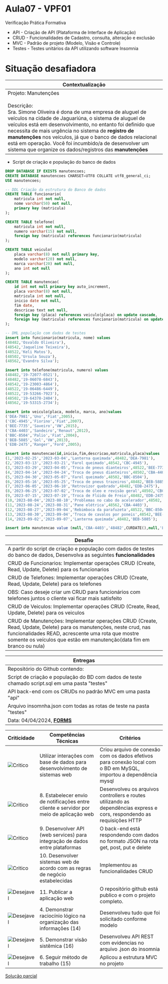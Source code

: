 # Aula07 - VPF01
Verificação Prática Formativa

- API - Criação de API (Plataforma de Interface de Aplicação)
- CRUD - Funcionalidades de Cadastro, consulta, alteração e exclusão
- MVC - Padrão de projeto (Modelo, Visão e Controle)
- Testes - Testes unitários da API utilizando software Insomnia

# Situação desafiadora
|Contextualização|
|-|
|Projeto: Manutenções<br><br>Descrição:<br>Sra. Simone Oliveira é dona de uma empresa de aluguel de veículos na cidade de Jaguariúna, o sistema de aluguel de veículos está em desenvolvimento, no entanto foi definido que necessita de mais urgência no sistema de **registro de manutenções** nos veículos, já que o banco de dados relacional está em operação. Você foi incumbido/a de desenvolver um sistema que organize os dados/registros das **manutenções**|

- Script de criação e população do banco de dados
```sql
DROP DATABASE IF EXISTS manutencoes;
CREATE DATABASE manutencoes CHARSET=UTF8 COLLATE utf8_general_ci;
USE manutencoes;

-- DDL Criação da estrutura do Banco de dados
CREATE TABLE funcionario(
    matricula int not null,
    nome varchar(50) not null,
    primary key (matricula)
);

CREATE TABLE telefone(
    matricula int not null,
    numero varchar(15) not null,
    foreign key (matricula) references funcionario(matricula)
);

CREATE TABLE veiculo(
    placa varchar(8) not null primary key,
    modelo varchar(20) not null,
    marca varchar(20) not null,
    ano int not null
);

CREATE TABLE manutencao(
    id int not null primary key auto_increment,
    placa varchar(8) not null,
    matricula int not null,
    inicio date not null,
    fim date,
    descricao text not null,
    foreign key (placa) references veiculo(placa) on update cascade,
    foreign key (matricula) references funcionario(matricula) on update cascade
);

-- DML população com dados de testes
insert into funcionario(matricula, nome) values
(48482,'Osvaldo Oliveira'),
(48542,'Jaqueline Teixeira'),
(48522,'Keli Matos'),
(48502,'Ursula Souza'),
(48562,'Evandro Silva');

insert into telefone(matricula, numero) values
(48482,'19-72077-0521'),
(48482,'19-06078-6843'),
(48542,'19-23003-4864'),
(48522,'19-06486-6449'),
(48522,'19-53266-7923'),
(48502,'19-64378-2404'),
(48562,'19-53315-2734');

insert into veiculo(placa, modelo, marca, ano)values
('DEA-7981','Uno','Fiat',2005),
('CBC-4945','Fiorino','Fiat',2007),
('BEE-7735','Saveiro','VW',2015),
('CBA-4403','Sandeiro','Renaut',2012),
('BBC-8504','Palio','Fiat',2004),
('BEB-5885','Gol','VW',2013),
('EDB-2475','Ranger','Ford',2005);

insert into manutencao(id,inicio,fim,descricao,matricula,placa)values
(1,'2023-02-25','2023-03-04','Lanterna queimada',48482,'DEA-7981'),
(2,'2023-03-13','2023-03-21','Farol queimado',48542,'CBC-4945'),
(3,'2023-03-29','2023-04-05','Troca de pneus dianteiros',48522,'BEE-7735'),
(4,'2023-04-14','2023-04-24','Troca de pneus dianteiros',48502,'CBA-4403'),
(5,'2023-04-30','2023-05-07','Farol queimado',48502,'BBC-8504'),
(6,'2023-05-16','2023-05-25','Troca de pneus trazeiros',48482,'BEB-5885'),
(7,'2023-06-05','2023-06-10','Retrovizor quebrado',48482,'EDB-2475'),
(8,'2023-06-25','2023-07-02','Troca de óleo e revisão geral',48502,'CBC-4945'),
(9,'2023-07-15','2023-07-19','Troca de Flúido de Freio',48482,'EDB-2475'),
(10,'2023-08-04','2023-08-10','Problemas no cabo do acelerador',48502,'DEA-7981'),
(11,'2023-08-24','2023-08-31','Pane elétrica',48562,'CBA-4403'),
(12,'2023-08-27','2023-09-04','Rebimboca da parafuzeta',48522,'BBC-8504'),
(13,'2023-08-30','2023-09-04','Troca de cavalos por poneis',48542,'BEE-7735'),
(14,'2023-09-02','2023-09-07','Lanterna queimada',48482,'BEB-5885');

insert into manutencao value (null,'CBA-4403','48482',CURDATE(),null,'Limpeza do motor');
```

|Desafio|
|-|
|A partir do script de criação e população com dados de testes do banco de dados, Desenvolva as seguintes **funcionalidades**|
|CRUD de Funcionarios: Implementar operações CRUD (Create, Read, Update, Delete) para os funcionarios|
|CRUD de Telefones: Implementar operações CRUD (Create, Read, Update, Delete) para os telefones|
|OBS: Caso deseje criar um CRUD para funcionários com telefones juntos o cliente vai ficar mais satisfeito|
|CRUD de Veiculos: Implementar operações CRUD (Create, Read, Update, Delete) para os veiculos|
|CRUD de Manutenções: Implementar operações CRUD (Create, Read, Update, Delete) para os manutenções, neste crud, nas funcionalidades READ, acrescente uma rota que mostre somente os veículos que estão em manutenção(data fim em branco ou nula)|

|Entregas|
|-|
|Repositório do Github contendo:|
|Script de criação e população do BD com dados de teste chamado script.sql em uma pasta "testes"|
|API back-end com os CRUDs no padrão MVC em uma pasta "api"|
|Arquivo insomnha.json com todas as rotas de teste na pasta "testes"|
|Data: 04/04/2024, **[FORMS](https://docs.google.com/forms/d/e/1FAIpQLScHhh8-rmA0FTGspDlZnfcYo0aRwMaYwylXAPMwgd32Bsl5vw/viewform?usp=sf_link)**|


|Criticidade|Competências Técnicas|Critérios|
|-|-|-|
|![Critico](https://raw.githubusercontent.com/wellifabio/senai2023/main/outros/assets/critico.png)|Utilizar interações com base de dados para desenvolvimento de sistemas web|Criou arquivo de conexão com os dados efetivos para conexão local com o BD em MySQL, importou a dependência mysql|
|![Critico](https://raw.githubusercontent.com/wellifabio/senai2023/main/outros/assets/critico.png)|8. Estabelecer envio de notificações entre cliente e servidor por meio de aplicação web|Desenvolveu os arquivos controllers e routes utilizando as dependências express e cors, respondendo as requisições HTTP|
|![Critico](https://raw.githubusercontent.com/wellifabio/senai2023/main/outros/assets/critico.png)|9. Desenvolver API (web services) para integração de dados entre plataformas|O back-end está respondendo com dados no formato JSON na rota get, post, put e delete|
|![Critico](https://raw.githubusercontent.com/wellifabio/senai2023/main/outros/assets/critico.png)|10. Desenvolver sistemas web de acordo com as regras de negócio estabelecidas|Implementou as funcionalidades CRUD|
|![Desejavel](https://raw.githubusercontent.com/wellifabio/senai2023/main/outros/assets/desejavel.png)|11. Publicar a aplicação web|O repositório github está publico e com o projeto completo.|	
|![Desejavel](https://raw.githubusercontent.com/wellifabio/senai2023/main/outros/assets/desejavel.png)|4. Demonstrar raciocínio lógico na organização das informações (14)|Desenvolveu tudo que foi solicitado conforme modelo|
|![Desejavel](https://raw.githubusercontent.com/wellifabio/senai2023/main/outros/assets/desejavel.png)|5. Demonstrar visão sistêmica (16)|Desenvolveu API REST com evidencias no arquivo .json do insomnia|
|![Desejavel](https://raw.githubusercontent.com/wellifabio/senai2023/main/outros/assets/desejavel.png)|6. Seguir método de trabalho (15)|Aplicou a estrutura MVC no projeto|

[Solução parcial](https://github.com/wellifabio/manutencoes)